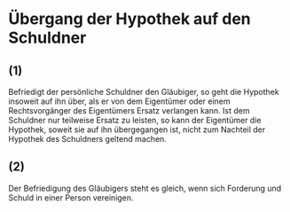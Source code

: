 # Übergang der Hypothek auf den Schuldner



## (1)

 Befriedigt der persönliche Schuldner den Gläubiger, so geht die Hypothek insoweit auf ihn über, als er von dem Eigentümer oder einem Rechtsvorgänger des Eigentümers Ersatz verlangen kann. Ist dem Schuldner nur teilweise Ersatz zu leisten, so kann der Eigentümer die Hypothek, soweit sie auf ihn übergegangen ist, nicht zum Nachteil der Hypothek des Schuldners geltend machen.

## (2)

 Der Befriedigung des Gläubigers steht es gleich, wenn sich Forderung und Schuld in einer Person vereinigen. 

